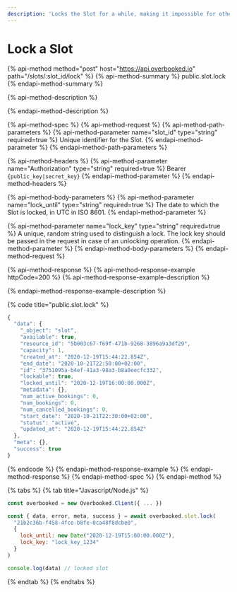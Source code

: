 ```yaml
---
description: 'Locks the Slot for a while, making it impossible for others to book.'
---
```


# Lock a Slot

{% api-method method="post" host="https://api.overbooked.io" path="/slots/:slot\_id/lock" %}
{% api-method-summary %}
public.slot.lock
{% endapi-method-summary %}

{% api-method-description %}

{% endapi-method-description %}

{% api-method-spec %}
{% api-method-request %}
{% api-method-path-parameters %}
{% api-method-parameter name="slot\_id" type="string" required=true %}
Unique identifier for the Slot.
{% endapi-method-parameter %}
{% endapi-method-path-parameters %}

{% api-method-headers %}
{% api-method-parameter name="Authorization" type="string" required=true %}
Bearer `{public_key|secret_key}`
{% endapi-method-parameter %}
{% endapi-method-headers %}

{% api-method-body-parameters %}
{% api-method-parameter name="lock\_until" type="string" required=true %}
The date to which the Slot is locked, in UTC in ISO 8601.
{% endapi-method-parameter %}

{% api-method-parameter name="lock\_key" type="string" required=true %}
A unique, random string used to distinguish a lock. The lock key should be passed in the request in case of an unlocking operation.
{% endapi-method-parameter %}
{% endapi-method-body-parameters %}
{% endapi-method-request %}

{% api-method-response %}
{% api-method-response-example httpCode=200 %}
{% api-method-response-example-description %}

{% endapi-method-response-example-description %}

{% code title="public.slot.lock" %}
```javascript
{
  "data": {
    "_object": "slot",
    "available": true,
    "resource_id": "5b003c67-f69f-471b-9268-3896a9a3df29",
    "capacity": 1,
    "created_at": "2020-12-19T15:44:22.854Z",
    "end_date": "2020-10-21T22:50:00+02:00",
    "id": "3751095a-b4ef-41a3-98a3-b8a0eecfc332",
    "lockable": true,
    "locked_until": "2020-12-19T16:00:00.000Z",
    "metadata": {},
    "num_active_bookings": 0,
    "num_bookings": 0,
    "num_cancelled_bookings": 0,
    "start_date": "2020-10-21T22:30:00+02:00",
    "status": "active",
    "updated_at": "2020-12-19T15:44:22.854Z"
  },
  "meta": {},
  "success": true
}
```
{% endcode %}
{% endapi-method-response-example %}
{% endapi-method-response %}
{% endapi-method-spec %}
{% endapi-method %}

{% tabs %}
{% tab title="Javascript/Node.js" %}
```javascript
const overbooked = new Overbooked.Client({ ... })

const { data, error, meta, success } = await overbooked.slot.lock(
  "21b2c36b-f458-4fce-b8fe-0ca48f8dcbe0",
  {
    lock_until: new Date("2020-12-19T15:00:00.000Z"),
    lock_key: "lock_key_1234"
  }
)

console.log(data) // locked slot
```
{% endtab %}
{% endtabs %}

